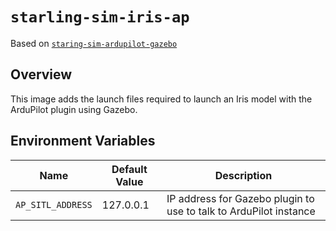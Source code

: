 # `starling-sim-iris-ap`

Based on [`staring-sim-ardupilot-gazebo`](../sim-ardupilot-gazebo)

## Overview

This image adds the launch files required to launch an Iris model with the ArduPilot plugin using Gazebo.

## Environment Variables

Name                  | Default Value                | Description
----------------------|------------------------------|------------
`AP_SITL_ADDRESS`     | 127.0.0.1                    | IP address for Gazebo plugin to use to talk to ArduPilot instance
